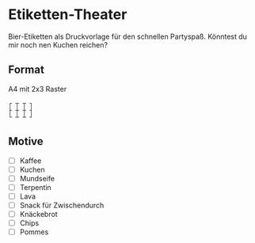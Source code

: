 # Etiketten-Theater
Bier-Etiketten als Druckvorlage für den schnellen Partyspaß. Könntest du mir noch nen Kuchen reichen? 

## Format

A4 mit 2x3 Raster

```
┌ ┬ ┬ ┐
├ ┼ ┼ ┤
└ ┴ ┴ ┘
```

## Motive

- [ ] Kaffee
- [ ] Kuchen
- [ ] Mundseife
- [ ] Terpentin
- [ ] Lava
- [ ] Snack für Zwischendurch
- [ ] Knäckebrot
- [ ] Chips
- [ ] Pommes
